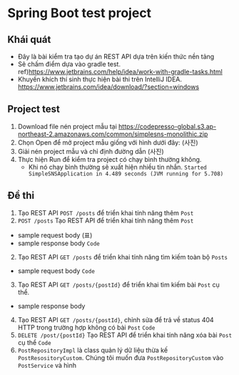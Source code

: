 # Spring Boot test project
## Khái quát
* Đây là bài kiểm tra tạo dự án REST API dựa trên kiến thức nền tảng
* Sẽ chấm điểm dựa vào gradle test. ref)https://www.jetbrains.com/help/idea/work-with-gradle-tasks.html
* Khuyến khích thí sinh thực hiện bài thi trên IntelliJ IDEA. https://www.jetbrains.com/idea/download/?section=windows

## Project test
1. Download file nén project mẫu tại https://codepresso-global.s3.ap-northeast-2.amazonaws.com/common/simplesns-monolithic.zip
2. Chọn Open để mở project mẫu giống với hình dưới đây:
   (사진)
3. Giải nén project mẫu và chỉ định đường dẫn
   (사진)
4. Thực hiện Run để kiểm tra project có chạy bình thường không.
   * Khi nó chạy bình thường sẽ xuất hiện nhiều tin nhắn. `Started SimpleSNSApplication in 4.489 seconds (JVM running for 5.708)`

 ## Đề thi
 1. Tạo REST API `POST /posts` để triển khai tính năng thêm `Post`
 2. `POST /posts` Tạo REST API  để triển khai tính năng thêm `Post`
 * sample request body
      (표)
 * sample response body
   `Code`
 2. Tạo REST API `GET /posts` để triển khai tính năng tìm kiếm toàn bộ `Posts`
 * sample request body
   `Code`
 3. Tạo REST API `GET /posts/{postId}` để triển khai tìm kiếm bài `Post` cụ thể.
 * sample response body
 4. Tạo REST API `GET /posts/{postId}`, chỉnh sửa để trả về status 404 HTTP trong trường hợp không có bài `Post`
   `Code`
 5. `DELETE /post/{postId}` Tạo REST API để triển khai tính năng xóa bài `Post` cụ thể
    `Code`
 6. `PostRepositoryImpl` là class quản lý dữ liệu thừa kế `PostResositoryCustom`. Chúng tôi muốn đưa `PostRepositoryCustom` vào `PostService` và hình 
